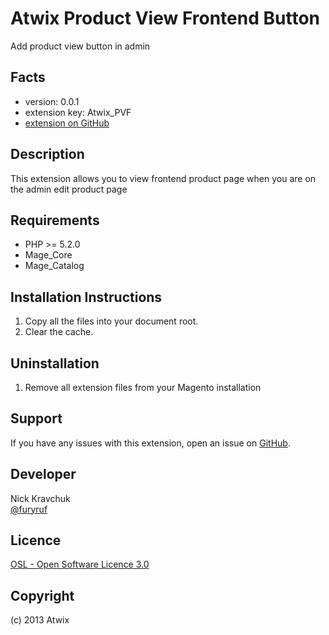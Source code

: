 Atwix Product View Frontend Button
=====================
Add product view button in admin

Facts
-----
- version: 0.0.1
- extension key: Atwix_PVF
- [extension on GitHub](https://github.com/Atwix/PVF)

Description
-----------
This extension allows you to view frontend product page when you are on the admin edit product page 

Requirements
------------
- PHP >= 5.2.0
- Mage_Core
- Mage_Catalog

Installation Instructions
-------------------------
1. Copy all the files into your document root.
2. Clear the cache.

Uninstallation
--------------
1. Remove all extension files from your Magento installation

Support
-------
If you have any issues with this extension, open an issue on [GitHub](https://github.com/Atwix/PVF/issues).

Developer
---------
Nick Kravchuk  
[@furyruf](https://twitter.com/furyruf)

Licence
-------
[OSL - Open Software Licence 3.0](http://opensource.org/licenses/osl-3.0.php)

Copyright
---------
(c) 2013 Atwix
